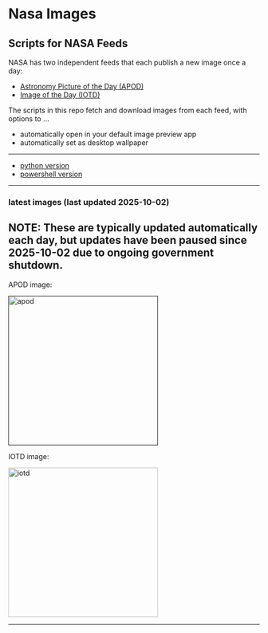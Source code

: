 # Nasa Images

## Scripts for NASA Feeds

NASA has two independent feeds that each publish a new image once a day:

- [Astronomy Picture of the Day (APOD)](https://apod.nasa.gov/apod/)
- [Image of the Day (IOTD)](https://www.nasa.gov/image-of-the-day/)

The scripts in this repo fetch and download images from each feed, with options to ...

- automatically open in your default image preview app
- automatically set as desktop wallpaper

---

- [python version](./python/README.md)
- [powershell version](./powershell/README.md)

---

### latest images (last updated 2025-10-02)

## NOTE: These are typically updated automatically each day, but updates have been paused since 2025-10-02 due to ongoing government shutdown.  

APOD image:

<a href=""><img alt="apod" src="https://apod.nasa.gov/apod/image/2510/WitchBroom_Meyers_1080.jpg" height="300" /></a>

IOTD image:

<a href="https://www.nasa.gov/image-detail/nasa-october-2025-4k-3840x2160/"><img alt="iotd" src="https://www.nasa.gov/wp-content/uploads/2025/09/nasa-october-2025-4k-3840x2160-1.jpg" height="300" /></a>

---
